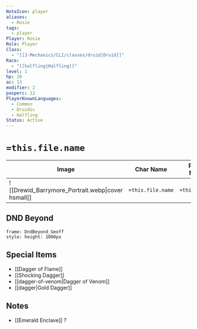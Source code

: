 ```yaml
---
NoteIcon: player
aliases:
  - Rosie
tags:
  - player
Player: Rosie
Role: Player
Class:
  - "[[3-Mechanics/CLI/classes/druid|Druid]]"
Race:
  - "[[halfling|Halfling]]"
level: 1
hp: 10
ac: 13
modifier: 2
pasperc: 12
PlayerKnownLanguages:
  - Common
  - Druidic
  - Halfling
Status: Active
---
```




# `=this.file.name`

| Image                                             | Char Name         | Player Name    | Class         | Race         | Level         |
| ------------------------------------------------- | ----------------- | -------------- | ------------- | ------------ | ------------- |
| ![[Drewid_Barrymore_Portrait.webp\|cover hsmall]] | `=this.file.name` | `=this.player` | `=this.class` | `=this.race` | `=this.level` |

## DND Beyond
```custom-frames
frame: DndBeyond_Geoff
style: height: 1000px
```

## Special Items
- [[Dagger of Flame]] 
- [[Shocking Dagger]] 
- [[dagger-of-venom|Dagger of Venom]]
- [[dagger|Gold Dagger]]

## Notes
- [[Emerald Enclave]] ?